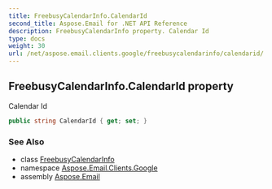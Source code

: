 ```yaml
---
title: FreebusyCalendarInfo.CalendarId
second_title: Aspose.Email for .NET API Reference
description: FreebusyCalendarInfo property. Calendar Id
type: docs
weight: 30
url: /net/aspose.email.clients.google/freebusycalendarinfo/calendarid/
---
```

## FreebusyCalendarInfo.CalendarId property

Calendar Id

```csharp
public string CalendarId { get; set; }
```

### See Also

* class [FreebusyCalendarInfo](../)
* namespace [Aspose.Email.Clients.Google](../../freebusycalendarinfo/)
* assembly [Aspose.Email](../../../)


